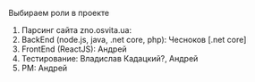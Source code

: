 Выбираем роли в проекте

1. Парсинг сайта zno.osvita.ua: 
2. BackEnd (node.js, java, .net core, php): Чесноков [.net core]
3. FrontEnd (ReactJS): Андрей
4. Тестирование: Владислав Кадацкий?, Андрей
5. PM: Андрей